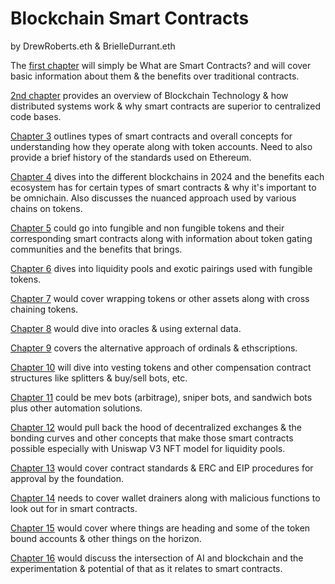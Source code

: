 # Blockchain Smart Contracts
by DrewRoberts.eth & BrielleDurrant.eth

The [first chapter](https://github.com/drewroberts/bsc/blob/main/chapters/1.md) will simply be What are Smart Contracts? and will cover basic information about them & the benefits over traditional contracts.

[2nd chapter](https://github.com/drewroberts/bsc/blob/main/chapters/2.md) provides an overview of Blockchain Technology & how distributed systems work & why smart contracts are superior to centralized code bases.

[Chapter 3](https://github.com/drewroberts/bsc/blob/main/chapters/3.md) outlines types of smart contracts and overall concepts for understanding how they operate along with token accounts. Need to also provide a brief history of the standards used on Ethereum.

[Chapter 4](https://github.com/drewroberts/bsc/blob/main/chapters/4.md) dives into the different blockchains in 2024 and the benefits each ecosystem has for certain types of smart contracts & why it's important to be omnichain. Also discusses the nuanced approach used by various chains on tokens.

[Chapter 5](https://github.com/drewroberts/bsc/blob/main/chapters/5.md) could go into fungible and non fungible tokens and their corresponding smart contracts along with information about token gating communities and the benefits that brings.

[Chapter 6](https://github.com/drewroberts/bsc/blob/main/chapters/6.md) dives into liquidity pools and exotic pairings used with fungible tokens.

[Chapter 7](https://github.com/drewroberts/bsc/blob/main/chapters/7.md) would cover wrapping tokens or other assets along with cross chaining tokens.

[Chapter 8](https://github.com/drewroberts/bsc/blob/main/chapters/8.md) would dive into oracles & using external data.

[Chapter 9](https://github.com/drewroberts/bsc/blob/main/chapters/9.md) covers the alternative approach of ordinals & ethscriptions.

[Chapter 10](https://github.com/drewroberts/bsc/blob/main/chapters/x10.md) will dive into vesting tokens and other compensation contract structures like splitters & buy/sell bots, etc.

[Chapter 11](https://github.com/drewroberts/bsc/blob/main/chapters/x11.md) could be mev bots (arbitrage), sniper bots, and sandwich bots plus other automation solutions.

[Chapter 12](https://github.com/drewroberts/bsc/blob/main/chapters/x12.md) would pull back the hood of decentralized exchanges & the bonding curves and other concepts that make those smart contracts possible especially with Uniswap V3 NFT model for liquidity pools.

[Chapter 13](https://github.com/drewroberts/bsc/blob/main/chapters/x13.md) would cover contract standards & ERC and EIP procedures for approval by the foundation.

[Chapter 14](https://github.com/drewroberts/bsc/blob/main/chapters/x14.md) needs to cover wallet drainers along with malicious functions to look out for in smart contracts.

[Chapter 15](https://github.com/drewroberts/bsc/blob/main/chapters/x15.md) would cover where things are heading and some of the token bound accounts & other things on the horizon.

[Chapter 16](https://github.com/drewroberts/bsc/blob/main/chapters/x16.md) would discuss the intersection of AI and blockchain and the experimentation & potential of that as it relates to smart contracts.
